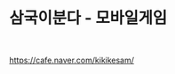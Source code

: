 # 삼국이분다 - 모바일게임

<br>

<a href="https://cafe.naver.com/kikikesam/">https://cafe.naver.com/kikikesam/</a>